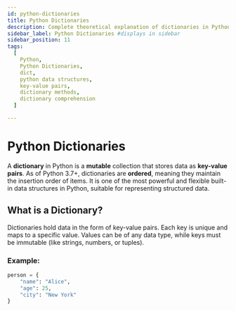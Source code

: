 ```yaml
---
id: python-dictionaries
title: Python Dictionaries
description: Complete theoretical explanation of dictionaries in Python, covering creation, modification, methods, and use-cases.
sidebar_label: Python Dictionaries #displays in sidebar
sidebar_position: 11
tags:
  [
    Python,
    Python Dictionaries,
    dict,
    python data structures,
    key-value pairs,
    dictionary methods,
    dictionary comprehension
  ]

---
```



# Python Dictionaries

A **dictionary** in Python is a **mutable** collection that stores data as **key-value pairs**. As of Python 3.7+, dictionaries are **ordered**, meaning they maintain the insertion order of items. It is one of the most powerful and flexible built-in data structures in Python, suitable for representing structured data.

## What is a Dictionary?

Dictionaries hold data in the form of key-value pairs. Each key is unique and maps to a specific value. Values can be of any data type, while keys must be immutable (like strings, numbers, or tuples).

### Example:
```python
person = {
    "name": "Alice",
    "age": 25,
    "city": "New York"
}

